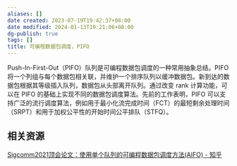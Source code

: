 ```yaml
---
aliases: []
date created: 2023-07-19T19:42:37+08:00
date modified: 2024-01-13T19:21:06+08:00
dg-publish: true
tags: []
title: 可编程数据包调度，PIFO
---
```


Push-In-First-Out（PIFO）队列是可编程数据包调度的一种常用抽象总结。PIFO 将一个列组与每个数据包相关联，并维护一个排序队列以缓冲数据包。新到达的数据包根据其等级插入队列，数据包从头部离开队列。通过改变 rank 计算功能，可以在 PIFO 的基础上实现不同的数据包调度算法。先前的工作表明，PIFO 可以支持广泛的流行调度算法，例如用于最小化流完成时间（FCT）的最短剩余处理时间（SRPT）和用于加权公平性的开始时间公平排队（STFQ）。

## 相关资源
[Sigcomm2021顶会论文：使用单个队列的可编程数据包调度方法(AIFO) - 知乎](https://zhuanlan.zhihu.com/p/414676685)